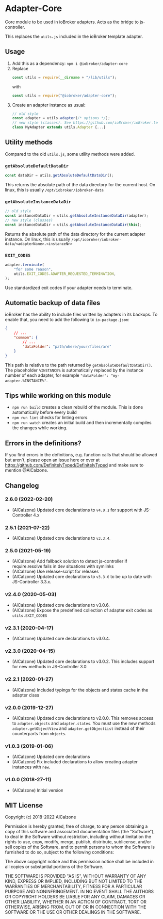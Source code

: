 # Adapter-Core

Core module to be used in ioBroker adapters. Acts as the bridge to js-controller.

This replaces the `utils.js` included in the ioBroker template adapter.

## Usage

1. Add this as a dependency: `npm i @iobroker/adapter-core`
2. Replace
    ```js
    const utils = require(__dirname + "/lib/utils");
    ```
    with
    ```js
    const utils = require("@iobroker/adapter-core");
    ```
3. Create an adapter instance as usual:
    ```js
    // old style
    const adapter = utils.adapter(/* options */);
    // new style (classes). See https://github.com/ioBroker/ioBroker.template/ for a more detailed usage
    class MyAdapter extends utils.Adapter {...}
    ```

## Utility methods

Compared to the old `utils.js`, some utility methods were added.

### `getAbsoluteDefaultDataDir`

```js
const dataDir = utils.getAbsoluteDefaultDataDir();
```

This returns the absolute path of the data directory for the current host. On linux, this is usually `/opt/iobroker/iobroker-data`

### `getAbsoluteInstanceDataDir`

```js
// old style
const instanceDataDir = utils.getAbsoluteInstanceDataDir(adapter);
// new style (classes)
const instanceDataDir = utils.getAbsoluteInstanceDataDir(this);
```

Returns the absolute path of the data directory for the current adapter instance.
On linux, this is usually `/opt/iobroker/iobroker-data/<adapterName>.<instanceNr>`

### `EXIT_CODES`

```js
adapter.terminate(
	"for some reason",
	utils.EXIT_CODES.ADAPTER_REQUESTED_TERMINATION,
);
```

Use standardized exit codes if your adapter needs to terminate.

## Automatic backup of data files

ioBroker has the ability to include files written by adapters in its backups. To enable that, you need to add the following to `io-package.json`:

```json
{
	// ...
	"common": {
		// ...
		"dataFolder": "path/where/your/files/are"
	}
}
```

This path is relative to the path returned by `getAbsoluteDefaultDataDir()`. The placeholder `%INSTANCE%` is automatically replaced by the instance number of each adapter, for example `"dataFolder": "my-adapter.%INSTANCE%"`.

## Tips while working on this module

-   `npm run build` creates a clean rebuild of the module. This is done automatically before every build
-   `npm run lint` checks for linting errors
-   `npm run watch` creates an initial build and then incrementally compiles the changes while working.

## Errors in the definitions?

If you find errors in the definitions, e.g. function calls that should be allowed but aren't, please open an issue here or over at https://github.com/DefinitelyTyped/DefinitelyTyped and make sure to mention @AlCalzone.

## Changelog

<!--
	Placeholder for the next version (at the beginning of the line):
	### **WORK IN PROGRESS**
-->
### 2.6.0 (2022-02-20)

-   (AlCalzone) Updated core declarations to `v4.0.1` for support with JS-Controller 4.x

### 2.5.1 (2021-07-22)

-   (AlCalzone) Updated core declarations to `v3.3.4`.

### 2.5.0 (2021-05-19)

-   (AlCalzone) Add fallback solution to detect js-controller if require.resolve fails in dev situations with symlinks
-   (AlCalzone) Use release-script for releases
-   (AlCalzone) Updated core declarations to `v3.3.0` to be up to date with JS-Controller 3.3.x.

### v2.4.0 (2020-05-03)

-   (AlCalzone) Updated core declarations to v3.0.6.
-   (AlCalzone) Expose the predefined collection of adapter exit codes as `utils.EXIT_CODES`

### v2.3.1 (2020-04-17)

-   (AlCalzone) Updated core declarations to v3.0.4.

### v2.3.0 (2020-04-15)

-   (AlCalzone) Updated core declarations to v3.0.2. This includes support for new methods in JS-Controller 3.0

### v2.2.1 (2020-01-27)

-   (AlCalzone) Included typings for the objects and states cache in the adapter class

### v2.0.0 (2019-12-27)

-   (AlCalzone) Updated core declarations to v2.0.0. This removes access to `adapter.objects` and `adapter.states`. You must use the new methods `adapter.getObjectView` and `adapter.getObjectList` instead of their counterparts from `objects`.

### v1.0.3 (2019-01-06)

-   (AlCalzone) Updated core declarations
-   (AlCalzone) Fix included declarations to allow creating adapter instances with `new`.

### v1.0.0 (2018-27-11)

-   (AlCalzone) Initial version

## MIT License

Copyright (c) 2018-2022 AlCalzone

Permission is hereby granted, free of charge, to any person obtaining a copy
of this software and associated documentation files (the "Software"), to deal
in the Software without restriction, including without limitation the rights
to use, copy, modify, merge, publish, distribute, sublicense, and/or sell
copies of the Software, and to permit persons to whom the Software is
furnished to do so, subject to the following conditions:

The above copyright notice and this permission notice shall be included in all
copies or substantial portions of the Software.

THE SOFTWARE IS PROVIDED "AS IS", WITHOUT WARRANTY OF ANY KIND, EXPRESS OR
IMPLIED, INCLUDING BUT NOT LIMITED TO THE WARRANTIES OF MERCHANTABILITY,
FITNESS FOR A PARTICULAR PURPOSE AND NONINFRINGEMENT. IN NO EVENT SHALL THE
AUTHORS OR COPYRIGHT HOLDERS BE LIABLE FOR ANY CLAIM, DAMAGES OR OTHER
LIABILITY, WHETHER IN AN ACTION OF CONTRACT, TORT OR OTHERWISE, ARISING FROM,
OUT OF OR IN CONNECTION WITH THE SOFTWARE OR THE USE OR OTHER DEALINGS IN THE
SOFTWARE.
